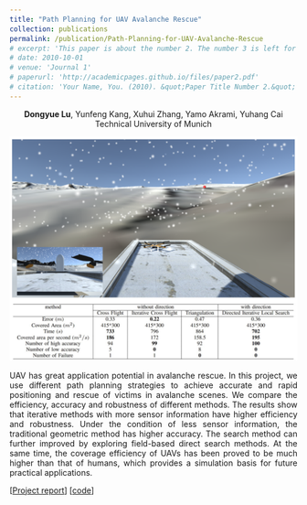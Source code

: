 ```yaml
---
title: "Path Planning for UAV Avalanche Rescue"
collection: publications
permalink: /publication/Path-Planning-for-UAV-Avalanche-Rescue
# excerpt: 'This paper is about the number 2. The number 3 is left for future work.'
# date: 2010-10-01
# venue: 'Journal 1'
# paperurl: 'http://academicpages.github.io/files/paper2.pdf'
# citation: 'Your Name, You. (2010). &quot;Paper Title Number 2.&quot; <i>Journal 1</i>. 1(2).'
---
```


<center>
<b>Dongyue Lu</b>, Yunfeng Kang, Xuhui Zhang, Yamo Akrami, Yuhang Cai <br /> 
Technical University of Munich 
</center>

![uav](../files/uav.png)

<p align = "justify"> 
UAV has great application potential in avalanche rescue.
In this project, we use different path planning strategies to achieve accurate
and rapid positioning and rescue of victims in avalanche
scenes. We compare the efficiency, accuracy and robustness of
different methods. The results show that iterative methods with
more sensor information have higher efficiency and robustness.
Under the condition of less sensor information, the traditional
geometric method has higher accuracy. The search method
can further improved by exploring field-based direct search
methods. At the same time, the coverage efficiency of UAVs
has been proved to be much higher than that of humans, which
provides a simulation basis for future practical applications.
</p>

[[Project report](http://dylanorange.github.io/dongyuelu.github.io/files/UAV.pdf)]
[[code](https://github.com/DylanOrange/Path-Planning-for-UAV-Avalanche-Rescue)]